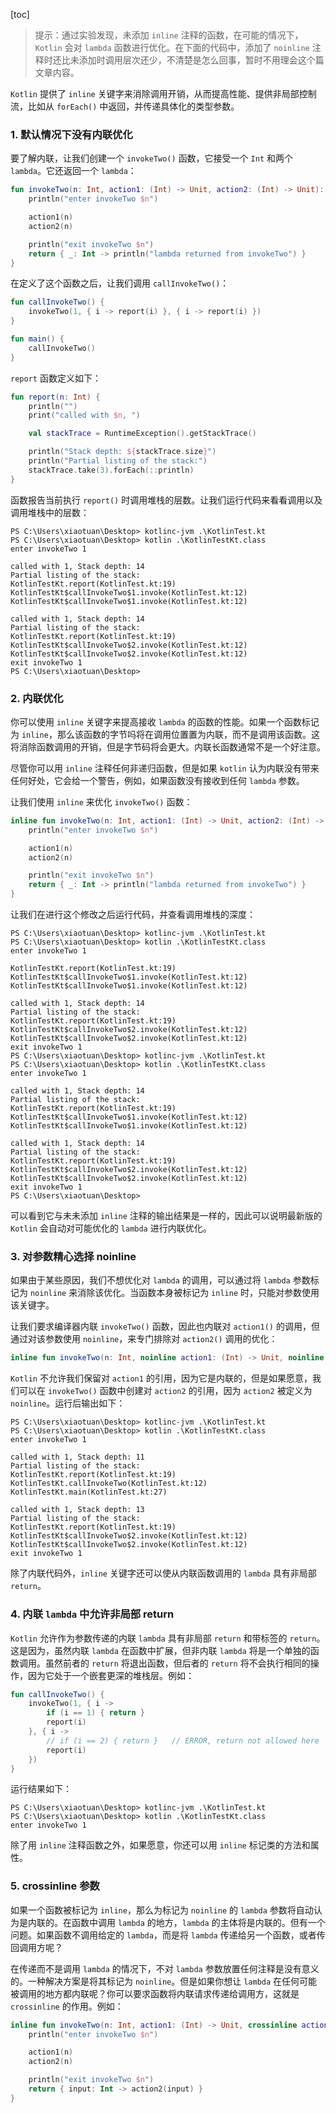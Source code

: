 [toc]

> 提示：通过实验发现，未添加 `inline` 注释的函数，在可能的情况下，`Kotlin` 会对 `lambda` 函数进行优化。在下面的代码中，添加了 `noinline` 注释时还比未添加时调用层次还少，不清楚是怎么回事，暂时不用理会这个篇文章内容。

`Kotlin` 提供了 `inline` 关键字来消除调用开销，从而提高性能、提供非局部控制流，比如从 `forEach()` 中返回，并传递具体化的类型参数。

### 1. 默认情况下没有内联优化

要了解内联，让我们创建一个 `invokeTwo()` 函数，它接受一个 `Int` 和两个 `lambda`。它还返回一个 `lambda`：

```kotlin
fun invokeTwo(n: Int, action1: (Int) -> Unit, action2: (Int) -> Unit): (Int) -> Unit {
	println("enter invokeTwo $n")

	action1(n)
	action2(n)

	println("exit invokeTwo $n")
	return { _: Int -> println("lambda returned from invokeTwo") }
}
```

在定义了这个函数之后，让我们调用 `callInvokeTwo()`：

```kotlin
fun callInvokeTwo() {
	invokeTwo(1, { i -> report(i) }, { i -> report(i) })
}

fun main() {
	callInvokeTwo()
}
```

`report` 函数定义如下：

```kotlin
fun report(n: Int) {
	println("")
	print("called with $n, ")

	val stackTrace = RuntimeException().getStackTrace()

	println("Stack depth: ${stackTrace.size}")
	println("Partial listing of the stack:")
	stackTrace.take(3).forEach(::println)
}
```

函数报告当前执行 `report()` 时调用堆栈的层数。让我们运行代码来看看调用以及调用堆栈中的层数：

```shell
PS C:\Users\xiaotuan\Desktop> kotlinc-jvm .\KotlinTest.kt
PS C:\Users\xiaotuan\Desktop> kotlin .\KotlinTestKt.class
enter invokeTwo 1

called with 1, Stack depth: 14
Partial listing of the stack: 
KotlinTestKt.report(KotlinTest.kt:19)
KotlinTestKt$callInvokeTwo$1.invoke(KotlinTest.kt:12)
KotlinTestKt$callInvokeTwo$1.invoke(KotlinTest.kt:12)

called with 1, Stack depth: 14
Partial listing of the stack:
KotlinTestKt.report(KotlinTest.kt:19)
KotlinTestKt$callInvokeTwo$2.invoke(KotlinTest.kt:12)
KotlinTestKt$callInvokeTwo$2.invoke(KotlinTest.kt:12)
exit invokeTwo 1
PS C:\Users\xiaotuan\Desktop>
```

### 2. 内联优化

你可以使用 `inline` 关键字来提高接收 `lambda` 的函数的性能。如果一个函数标记为 `inline`，那么该函数的字节吗将在调用位置置为内联，而不是调用该函数。这将消除函数调用的开销，但是字节码将会更大。内联长函数通常不是一个好注意。

尽管你可以用 `inline` 注释任何非递归函数，但是如果 `kotlin` 认为内联没有带来任何好处，它会给一个警告，例如，如果函数没有接收到任何 `lambda` 参数。

让我们使用 `inline` 来优化 `invokeTwo()` 函数：

```kotlin
inline fun invokeTwo(n: Int, action1: (Int) -> Unit, action2: (Int) -> Unit): (Int) -> Unit {
	println("enter invokeTwo $n")

	action1(n)
	action2(n)

	println("exit invokeTwo $n")
	return { _: Int -> println("lambda returned from invokeTwo") }
}
```

让我们在进行这个修改之后运行代码，并查看调用堆栈的深度：

```shell
PS C:\Users\xiaotuan\Desktop> kotlinc-jvm .\KotlinTest.kt
PS C:\Users\xiaotuan\Desktop> kotlin .\KotlinTestKt.class
enter invokeTwo 1

KotlinTestKt.report(KotlinTest.kt:19)
KotlinTestKt$callInvokeTwo$1.invoke(KotlinTest.kt:12)
KotlinTestKt$callInvokeTwo$1.invoke(KotlinTest.kt:12)

called with 1, Stack depth: 14
Partial listing of the stack:
KotlinTestKt.report(KotlinTest.kt:19)
KotlinTestKt$callInvokeTwo$2.invoke(KotlinTest.kt:12)
KotlinTestKt$callInvokeTwo$2.invoke(KotlinTest.kt:12)
exit invokeTwo 1
PS C:\Users\xiaotuan\Desktop> kotlinc-jvm .\KotlinTest.kt
PS C:\Users\xiaotuan\Desktop> kotlin .\KotlinTestKt.class
enter invokeTwo 1

called with 1, Stack depth: 14
Partial listing of the stack:
KotlinTestKt.report(KotlinTest.kt:19)
KotlinTestKt$callInvokeTwo$1.invoke(KotlinTest.kt:12)
KotlinTestKt$callInvokeTwo$1.invoke(KotlinTest.kt:12)

called with 1, Stack depth: 14
Partial listing of the stack:
KotlinTestKt.report(KotlinTest.kt:19)
KotlinTestKt$callInvokeTwo$2.invoke(KotlinTest.kt:12)
KotlinTestKt$callInvokeTwo$2.invoke(KotlinTest.kt:12)
exit invokeTwo 1
PS C:\Users\xiaotuan\Desktop> 
```

可以看到它与未未添加 `inline` 注释的输出结果是一样的，因此可以说明最新版的 `Kotlin` 会自动对可能优化的 `lambda` 进行内联优化。

### 3. 对参数精心选择 noinline

如果由于某些原因，我们不想优化对 `lambda` 的调用，可以通过将 `lambda` 参数标记为 `noinline` 来消除该优化。当函数本身被标记为 `inline` 时，只能对参数使用该关键字。

让我们要求编译器内联 `invokeTwo()` 函数，因此也内联对 `action1()` 的调用，但通过对该参数使用 `noinline`，来专门排除对 `action2()` 调用的优化：

```kotlin
inline fun invokeTwo(n: Int, noinline action1: (Int) -> Unit, noinline action2: (Int) -> Unit): (Int) -> Unit {
```

`Kotlin` 不允许我们保留对 `action1` 的引用，因为它是内联的，但是如果愿意，我们可以在 `invokeTwo()` 函数中创建对 `action2` 的引用，因为 `action2` 被定义为 `noinline`。运行后输出如下：

```shell
PS C:\Users\xiaotuan\Desktop> kotlinc-jvm .\KotlinTest.kt
PS C:\Users\xiaotuan\Desktop> kotlin .\KotlinTestKt.class
enter invokeTwo 1

called with 1, Stack depth: 11
Partial listing of the stack:
KotlinTestKt.report(KotlinTest.kt:19)
KotlinTestKt.callInvokeTwo(KotlinTest.kt:12)
KotlinTestKt.main(KotlinTest.kt:27)

called with 1, Stack depth: 13
Partial listing of the stack:
KotlinTestKt.report(KotlinTest.kt:19)
KotlinTestKt$callInvokeTwo$2.invoke(KotlinTest.kt:12)
KotlinTestKt$callInvokeTwo$2.invoke(KotlinTest.kt:12)
exit invokeTwo 1
```

除了内联代码外，`inline` 关键字还可以使从内联函数调用的 `lambda` 具有非局部 `return`。

### 4. 内联 `lambda` 中允许非局部 return

`Kotlin` 允许作为参数传递的内联 `lambda` 具有非局部 `return` 和带标签的 `return`。这是因为，虽然内联 `lambda` 在函数中扩展，但非内联 `lambda` 将是一个单独的函数调用。虽然前者的 `return` 将退出函数，但后者的 `return` 将不会执行相同的操作，因为它处于一个嵌套更深的堆栈层。例如：

```kotlin
fun callInvokeTwo() {
	invokeTwo(1, { i ->
		if (i == 1) { return }
		report(i)
	}, { i -> 
		// if (i == 2) { return }	// ERROR, return not allowed here
		report(i)
	})
}
```

运行结果如下：

```shell
PS C:\Users\xiaotuan\Desktop> kotlinc-jvm .\KotlinTest.kt
PS C:\Users\xiaotuan\Desktop> kotlin .\KotlinTestKt.class
enter invokeTwo 1
```

除了用 `inline` 注释函数之外，如果愿意，你还可以用 `inline` 标记类的方法和属性。

### 5. crossinline 参数

如果一个函数被标记为 `inline`，那么为标记为 `noinline` 的 `lambda` 参数将自动认为是内联的。在函数中调用 `lambda` 的地方，`lambda` 的主体将是内联的。但有一个问题。如果函数不调用给定的 `lambda`，而是将 `lambda` 传递给另一个函数，或者传回调用方呢？

在传递而不是调用 `lambda` 的情况下，不对 `lambda` 参数放置任何注释是没有意义的。一种解决方案是将其标记为 `noinline`。但是如果你想让 `lambda` 在任何可能被调用的地方都内联呢？你可以要求函数将内联请求传递给调用方，这就是 `crossinline` 的作用。例如：

```kotlin
inline fun invokeTwo(n: Int, action1: (Int) -> Unit, crossinline action2: (Int) -> Unit): (Int) -> Unit {
	println("enter invokeTwo $n")

	action1(n)
	action2(n)

	println("exit invokeTwo $n")
	return { input: Int -> action2(input) }
}
```

